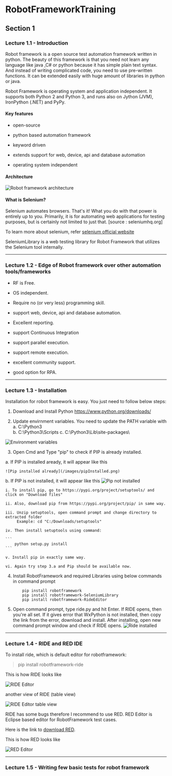 # RobotFrameworkTraining


## Section 1


### Lecture 1.1 - Introduction

Robot framework is a open source test automation framework written in python. The beauty of this framework is that you need not learn any language like java ,C# or python because it has simple plain text syntax. And instead of writing complicated code, you need to use pre-written functions. It can be extended easily with huge amount of libraries in python or java.

Robot Framework is operating system and application independent. It supports both Python 2 and Python 3, and runs also on Jython (JVM), IronPython (.NET) and PyPy.



#### Key features

* open-source

* python based automation framework

* keyword driven

* extends support for web, device, api and database automation

* operating system independent



#### Architecture

![Robot framework architecture](/images/RF_architecture.png)



#### What is Selenium?

Selenium automates browsers. That's it! What you do with that power is entirely up to you. Primarily, it is for automating web applications for testing purposes, but is certainly not limited to just that.
[source : seleniumhq.org]

To learn more about selenium, refer [selenium official website](https://www.seleniumhq.org/)


SeleniumLibrary is a web testing library for Robot Framework that utilizes the Selenium tool internally. 



---------------------------------------------------------------




### Lecture 1.2 - Edge of Robot framework over other automation tools/frameworks


* RF is Free.

* OS independent.

* Require no (or very less) programming skill.

* support web, device, api and database automation.

* Excellent reporting.

* support Continuous Integration

* support parallel execution.

* support remote execution.

* excellent community support.

* good option for RPA.



---------------------------------------------------------------




### Lecture 1.3 - Installation

Installation for robot framework is easy. You just need to follow below steps:

1. Download and Install Python  https://www.python.org/downloads/

2. Update envirnment variables. You need to update the PATH variable with 
		a. C:\Python3\
		b. C:\Python3\Scripts
		c. C:\Python3\Lib\site-packages\
		
![Environment variables](/images/environmentVariables.png)

3. Open Cmd and Type "pip" to check if PIP is already installed.

  a. If PIP is installed aready, it will appear like this
	
	![Pip installed already](/images/pipInstalled.png)

  b. If PIP is not installed, it will appear like this
	![Pip not installed](/images/pipNotInstalled.png)


	i. To install pip, go to https://pypi.org/project/setuptools/ and click on "Download files"
		
	ii. Also, download pip from https://pypi.org/project/pip/ in same way.
 		
	iii. Unzip setuptools, open command prompt and change directory to extracted folder
         Example: cd "C:/Downloads/setuptools"
		
	iv. Then install setuptools using command:
		
    ```
        python setup.py install
    ```
		
    v. Install pip in exactly same way.
		
    vi. Again try step 3.a and Pip should be available now.

4. Install RobotFramework and required Libraries using below commands in command prompt

	```
		pip install robotframework
		pip install robotframework-SeleniumLibrary
		pip install robotframework-RideEditor
	```
	
5. Open command prompt, type ride.py and hit Enter. If RIDE opens, then you're all set. If it gives error that WxPython is not installed, then copy the link from the error, download and install. After installing, open new command prompt window and check if RIDE opens.
	![Ride installed](/images/RideInstalled.png)



---------------------------------------------------------------




### Lecture 1.4 - RIDE and RED IDE 

To install ride, which is default editor for robotframework:

> pip install robotframework-ride


This is how RIDE looks like

![RIDE Editor](/images/RideEditor.png)


another view of RIDE (table view)

![RIDE Editor table view](/images/RideEditor2.png)


RIDE has some bugs therefore I recommend to use RED. RED Editor is Eclipse based editor for RobotFramework test cases.

Here is the link to [download RED](https://github.com/nokia/RED/releases).

This is how RED looks like

![RED Editor](/images/RedEditor.png)



---------------------------------------------------------------




### Lecture 1.5 - Writing few basic tests for robot framework